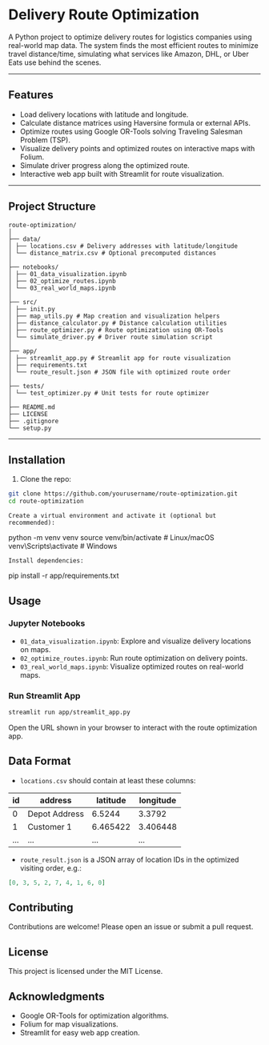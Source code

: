 # Delivery Route Optimization

A Python project to optimize delivery routes for logistics companies using real-world map data. The system finds the most efficient routes to minimize travel distance/time, simulating what services like Amazon, DHL, or Uber Eats use behind the scenes.

---

## Features

- Load delivery locations with latitude and longitude.
- Calculate distance matrices using Haversine formula or external APIs.
- Optimize routes using Google OR-Tools solving Traveling Salesman Problem (TSP).
- Visualize delivery points and optimized routes on interactive maps with Folium.
- Simulate driver progress along the optimized route.
- Interactive web app built with Streamlit for route visualization.

---

## Project Structure
```
route-optimization/
│
├── data/
│ ├── locations.csv # Delivery addresses with latitude/longitude
│ └── distance_matrix.csv # Optional precomputed distances
│
├── notebooks/
│ ├── 01_data_visualization.ipynb
│ ├── 02_optimize_routes.ipynb
│ └── 03_real_world_maps.ipynb
│
├── src/
│ ├── init.py
│ ├── map_utils.py # Map creation and visualization helpers
│ ├── distance_calculator.py # Distance calculation utilities
│ ├── route_optimizer.py # Route optimization using OR-Tools
│ └── simulate_driver.py # Driver route simulation script
│
├── app/
│ ├── streamlit_app.py # Streamlit app for route visualization
│ ├── requirements.txt
│ └── route_result.json # JSON file with optimized route order
│
├── tests/
│ └── test_optimizer.py # Unit tests for route optimizer
│
├── README.md
├── LICENSE
├── .gitignore
└── setup.py
```

---

## Installation

1. Clone the repo:

```bash
git clone https://github.com/yourusername/route-optimization.git
cd route-optimization
```
    Create a virtual environment and activate it (optional but recommended):

python -m venv venv
source venv/bin/activate  # Linux/macOS
venv\Scripts\activate     # Windows

    Install dependencies:

pip install -r app/requirements.txt

## Usage
### Jupyter Notebooks
- `01_data_visualization.ipynb`: Explore and visualize delivery locations on maps.
- `02_optimize_routes.ipynb`: Run route optimization on delivery points.
- `03_real_world_maps.ipynb`: Visualize optimized routes on real-world maps.

### Run Streamlit App
```bash
streamlit run app/streamlit_app.py
```
Open the URL shown in your browser to interact with the route optimization app.

## Data Format
- `locations.csv` should contain at least these columns:

|id	| address | latitude | longitude |
|----|----|-----|-----|
| 0 | Depot Address | 6.5244 | 3.3792 |
| 1 | Customer 1 | 6.465422 | 3.406448 |
| ... | ... | ... | ... |

- `route_result.json` is a JSON array of location IDs in the optimized visiting order, e.g.:

```json
[0, 3, 5, 2, 7, 4, 1, 6, 0]
```

## Contributing
Contributions are welcome! Please open an issue or submit a pull request.

## License
This project is licensed under the MIT License.

## Acknowledgments
- Google OR-Tools for optimization algorithms.
- Folium for map visualizations.
- Streamlit for easy web app creation.